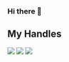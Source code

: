 ### Hi there 👋

<!--
**MahirSez/MahirSez** is a ✨ _special_ ✨ repository because its `README.md` (this file) appears on your GitHub profile.

Here are some ideas to get you started:

- 🔭 I’m currently working on ...
- 🌱 I’m currently learning ...
- 👯 I’m looking to collaborate on ...
- 🤔 I’m looking for help with ...
- 💬 Ask me about ...
- 📫 How to reach me: ...
- 😄 Pronouns: ...
- ⚡ Fun fact: ...
-->

## My Handles
 [<img src="https://img.shields.io/badge/Mahir Shahriyar-151515?style=for-the-badge&logo=linkedin&logoColor=white">](https://www.linkedin.com/in/sezan/)
 [<img src="https://img.shields.io/badge/MahirSez-151515?style=for-the-badge&logo=SVG&logoColor=79740e">](https://profile-summary-for-github.com/user/MahirSez) 
 [<img src="https://img.shields.io/badge/Rogue33-151515?style=for-the-badge&logo=codeforces&logoColor=79740e">](https://codeforces.com/profile/Rogue33) 
